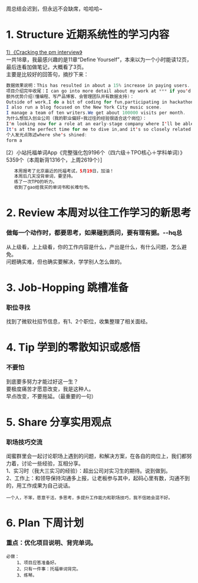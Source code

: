 周总结会迟到，但永远不会缺席，哈哈哈~</br>
# 1. Structure 近期系统性的学习内容
[1）《Cracking the pm interview》]()</br>
一共18章，我最感兴趣的是11章“Define Yourself”，本来以为一个小时能读12页，最后连看加做笔记，大概看了3页。</br>
主要是比较好的回答句，摘抄下来：</br>
```Java
数据效果说明：This has resulted in about a 15% increase in paying users.
项目介绍完毕收尾：I can go into more detail about my work at *** if you'd like.
额外优势介绍(懂编程、写产品博客、会管理团队并有数据支持)：
Outside of work,I do a bit of coding for fun,participating in hackathons.
I also run a blog focused on the New York City music scene.
I manage a team of ten writers.We get about 100000 visits per month.
为什么想加入创业公司（我的职业偏好+我过往的经验很适合这个岗位）：
I'm looking now for a role at an early-stage company where I'll be able to take a single product from conception to launch. 
It's at the perfect time for me to dive in,and it's so closely related to the personalization work I'm doing right now.
个人发光点陈述where she's shined:
form a 
```

[2）小站托福单词App《完整强化包9196个（四六级＋TPO核心＋学科单词）》5359个（本周新背1316个，上周2619个）]
```Java
   本周报考了北京最近的托福考试，5月19日，加油！
   本周后几天没背单词，要坚持。
   练了一次TPO的听力。
   收到了gao给我买的单词书和长难句书。
```
# 2. Review 本周对以往工作学习的新思考
### 做每一个动作时，都要思考，如果碰到质问，要有理有据。--hq总
从上级看，上上级看，你的工作内容是什么，产出是什么，有什么问题，怎么避免。</br>
问题确实难，但也确实要解决，学学别人怎么做的。</br>

# 3. Job-Hopping 跳槽准备
### 职位寻找
找到了微软社招节信息，有1、2个职位，收集整理了相关面经。</br>

# 4. Tip 学到的零散知识或感悟
### 不要怕
到底要多努力才能过好这一生？</br>
要极度痛苦才愿意改变，我是这种人。</br>
早点改变，不要拖延。（最重要的一句）</br>

# 5. Share 分享实用观点
### 职场技巧交流
闺蜜群里会一起讨论职场上遇到的问题，和解决方案，在各自的岗位上，我们都努力着，讨论一些经验，互相分享。</br>
1、实习时（我大三实习的经验）：超出公司对实习生的期待。说到做到。</br>
2、工作上：和领导保持沟通多上报，让老板参与其中，起码心里有数，沟通不到的，用工作成果为自己说话。</br>
```
一个人，不笨，愿意干活，多思考，多提升工作能力和职场技巧，我不信她会混不好。
```

# 6. Plan 下周计划
### 重点：优化项目说明、背完单词。
```
必做：
    1、项目应答准备好。
    2、只有一件事：托福单词背完。
    3、练琴。
```

